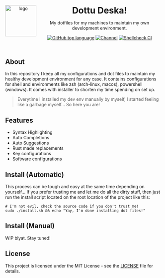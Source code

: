<header>
<img src="https://www.katsuki.moe/favicons/pinned.svg" alt="logo" height="100" align="left">
<h1 style="display: inline">Dottu Deska!</h1>

My dotfiles for my machines to maintain my own development environment.

[![GitHub top language](https://img.shields.io/github/languages/top/katsuki-yuri/dots?style=flat-square&logo=github)](https://github.com/katsuki-yuri/dots)
[![Channel](https://img.shields.io/badge/Chat-grey?style=flat-square&logo=telegram)](https://t.me/yurionblog)
[![Shellcheck CI](https://github.com/katsuki-yuri/dots/actions/workflows/test.yml/badge.svg)](https://github.com/katsuki-yuri/dots/actions/workflows/test.yml)

</header>

## About

In this repository I keep all my configurations and dot files to maintain my healthy development environment for any case. It contains configurations
for shell and environments like zsh (arch-linux, macos), powershell (windows). It comes with installer to shorten my time spending on set up.

> Everytime I installed my dev env manually by myself, I started feeling like a garbage myself... So here you are!

## Features

- Syntax Highlighting
- Auto Completions
- Auto Suggestions
- Rust made replacements
- Key configurations
- Software configurations

## Install (Automatic)

This process can be tough and easy at the same time depending on yourself... If you prefer trusting me and let me do all the dirty stuff, then just run the install script located on the root location of the project like this:

```shell
# I'm not evil, check the source code if you don't trust me!
sudo ./install.sh && echo "Yay, I'm done installing dot files!"
```

## Install (Manual)

WIP blyat. Stay tuned!

## License

This project is licensed under the MIT License - see the [LICENSE](LICENSE) file for details.
